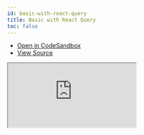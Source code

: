```yaml
---
id: basic-with-react-query
title: Basic with React Query
toc: false
---
```


- [Open in CodeSandbox](https://codesandbox.io/s/github/tannerlinsley/react-location/tree/main/examples/basic-with-react-query)
- [View Source](https://github.com/tannerlinsley/react-location/tree/main/examples/basic-with-react-query)

<iframe
  src="https://codesandbox.io/embed/github/tannerlinsley/react-location/tree/main/examples/basic-with-react-query?autoresize=1&fontsize=14&theme=dark"
  title="tannerlinsley/react-location: simple"
  sandbox="allow-forms allow-modals allow-popups allow-presentation allow-same-origin allow-scripts"
  style={{
    width: '100%',
    height: '80vh',
    border: '0',
    borderRadius: 8,
    overflow: 'hidden',
    position: 'static',
    zIndex: 0,
  }}
></iframe>
